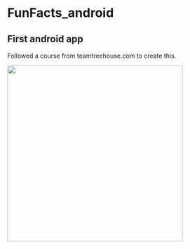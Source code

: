 # FunFacts_android


## First android app
Followed a course from teamtreehouse.com to create this.


<img src="https://user-images.githubusercontent.com/17616333/29371627-20abd030-82a9-11e7-8bd6-369f5a497ead.png" align="left" width="400" >
